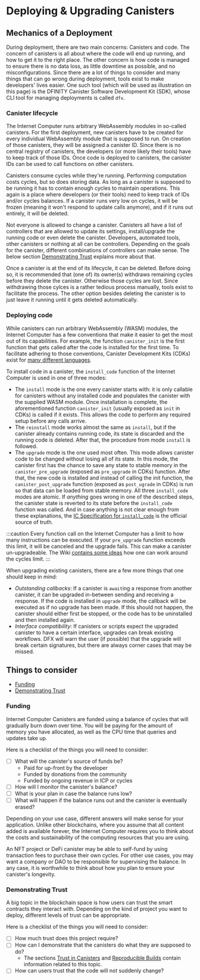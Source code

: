 # Deploying & Upgrading Canisters

## Mechanics of a Deployment

During deployment, there are two main concerns: Canisters and code. The concern of canisters is all about where the code will end up running, and how to get it to the right place. The other concern is how code is managed to ensure there is no data loss, as little downtime as possible, and no misconfigurations. Since there are a lot of things to consider and many things that can go wrong during deployment, tools exist to make developers' lives easier. One such tool (which will be used as illustration on this page) is the DFINITY Canister Software Development Kit (SDK), whose CLI tool for managing deployments is called `dfx`.

### Canister lifecycle

The Internet Computer runs arbitrary WebAssembly modules in so-called canisters. For the first deployment, new canisters have to be created for every individual WebAssembly module that is supposed to run. On creation of those canisters, they will be assigned a canister ID. Since there is no central registry of canisters, the developers (or more likely their tools) have to keep track of those IDs. Once code is deployed to canisters, the canister IDs can be used to call functions on other canisters.

Canisters consume cycles while they're running. Performing computation costs cycles, but so does storing data. As long as a canister is supposed to be running it has to contain enough cycles to maintain operations. This again is a place where developers (or their tools) need to keep track of IDs and/or cycles balances. If a canister runs very low on cycles, it will be frozen (meaning it won't respond to update calls anymore), and if it runs out entirely, it will be deleted.

Not everyone is allowed to change a canister. Canisters all have a list of controllers that are allowed to update its settings, install/upgrade the running code or even delete the canister. Developers, automated tools, other canisters or nothing at all can be controllers. Depending on the goals for the canister, different combinations of controllers can make sense. The below section [Demonstrating Trust](#demonstrating-trust) explains more about that.

Once a canister is at the end of its lifecycle, it can be deleted. Before doing so, it is recommended that (one of) its owner(s) withdraws remaining cycles before they delete the canister. Otherwise those cycles are lost. Since withdrawing those cylces is a rather tedious process manually, tools exist to facilitate the process. The other option besides deleting the canister is to just leave it running until it gets deleted automatically.

### Deploying code

While canisters can run arbitrary WebAssembly (WASM) modules, the Internet Computer has a few conventions that make it easier to get the most out of its capabilities. For example, the function `canister_init` is the first function that gets called after the code is installed for the first time. To facilitate adhering to those conventions, Canister Development Kits (CDKs) exist for [many different languages](../build/cdks/index.md).

To install code in a canister, the `install_code` function of the Internet Computer is used in one of three modes:
- The `install` mode is the one every canister starts with: it is only callable for canisters without any installed code and populates the canister with the supplied WASM module. Once installation is complete, the aforementioned function `canister_init` (usually exposed as `init` in CDKs) is called if it exists. This allows the code to perform any required setup before any calls arrive.
- The `reinstall` mode works almost the same as `install`, but if the canister already contains running code, its state is discarded and the running code is deleted. After that, the procedure from mode `install` is followed.
- The `upgrade` mode is the one used most often. This mode allows canister code to be changed without losing all of its state. In this mode, the canister first has the chance to save any state to stable memory in the `canister_pre_upgrade` (exposed as `pre_upgrade` in CDKs) function. After that, the new code is installed and instead of calling the init function, the `canister_post_upgrade` function (exposed as `post_ugrade` in CDKs) is run so that data can be loaded from stable memory.
All three `install_code` modes are atomic. If _anything_ goes wrong in one of the described steps, the canister state is reverted to its state before the `install_code` function was called. And in case anything is not clear enough from these explanations, the [IC Specification for `install_code`](../../references/ic-interface-spec.md#ic-install_code) is the official source of truth.

:::caution
Every function call on the Internet Computer has a limit to how many instructions can be executed. If your `pre_upgrade` function exceeds this limit, it will be canceled and the upgrade fails. This can make a canister un-upgradeable. The Wiki [contains some ideas](https://wiki.internetcomputer.org/wiki/Dealing_with_cycles_limit_exceeded_errors) how one can work around the cycles limit.
:::

When upgrading existing canisters, there are a few more things that one should keep in mind:
- *Outstanding callbacks*: If a canister is `await`ing a response from another canister, it can be upgraded in-between sending and receiving a response. If the code is installed in `upgrade` mode, the callback will be executed as if no upgrade has been made. If this should not happen, the canister should either first be stopped, or the code has to be uninstalled and then installed again.
- *Interface compatibility*: If canisters or scripts expect the upgraded canister to have a certain interface, upgrades can break existing workflows. DFX will warn the user (if possible) that the upgrade will break certain signatures, but there are always corner cases that may be missed.

## Things to consider

  * [Funding](#funding)
  * [Demonstrating Trust](#demonstrating-trust)

### Funding

Internet Computer Canisters are funded using a balance of cycles that will gradually burn down over time. You will be paying for the amount of memory you have allocated, as well as the CPU time that queries and updates take up.

Here is a checklist of the things you will need to consider:

- [ ] What will the canister's source of funds be?
  * Paid for up-front by the developer
  * Funded by donations from the community
  * Funded by ongoing revenue in ICP or cycles
- [ ] How will I monitor the canister's balance?
- [ ] What is your plan in case the balance runs low?
- [ ] What will happen if the balance runs out and the canister is eventually erased?

Depending on your use case, different answers will make sense for your application. Unlike other blockchains, where you assume that all content added is available forever, the Internet Computer requires you to think about the costs and sustainability of the computing resources that you are using.

An NFT project or DeFi canister may be able to self-fund by using transaction fees to purchase their own cycles. For other use cases, you may want a company or DAO to be responsible for supervising the balance. In any case, it is worthwhile to think about how you plan to ensure your canister's longevity.

### Demonstrating Trust

A big topic in the blockchain space is how users can trust the smart contracts they interact with. Depending on the kind of project you want to deploy, different levels of trust can be appropriate.

Here is a checklist of the things you will need to consider:

- [ ] How much trust does this project require?
- [ ] How can I demonstrate that the canisters do what they are supposed to do?
  * The sections [Trust in Canisters](../../concepts/trust-in-canisters.md) and [Reproducible Builds](../build/backend/reproducible-builds.md) contain information related to this topic.
- [ ] How can users trust that the code will not suddenly change?
